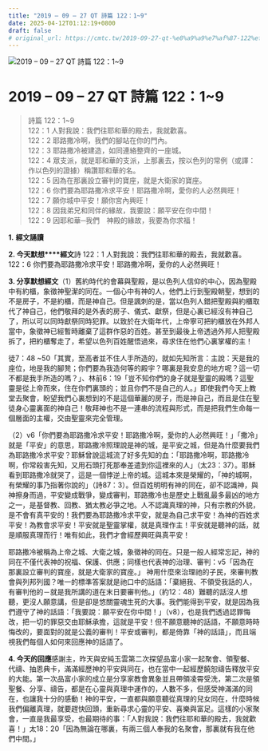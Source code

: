 ```yaml
---
title: "2019 – 09 – 27 QT 詩篇 122：1~9"
date: 2025-04-12T01:12:19+0800
draft: false
# original_url: https://cmtc.tw/2019-09-27-qt-%e8%a9%a9%e7%af%87-122%ef%bc%9a19
---
```


![2019 – 09 – 27 QT 詩篇 122：1~9](/images/qt.jpg   "2019 – 09 – 27 QT 詩篇 122：1~9")

# 2019 – 09 – 27 QT 詩篇 122：1~9

> 詩篇 122：1~9  
> 122：1 人對我說：我們往耶和華的殿去，我就歡喜。  
> 122：2 耶路撒冷啊，我們的腳站在你的門內。  
> 122：3 耶路撒冷被建造，如同連絡整齊的一座城。  
> 122：4 眾支派，就是耶和華的支派，上那裏去，按以色列的常例（或譯：作以色列的證據）稱讚耶和華的名。  
> 122：5 因為在那裏設立審判的寶座，就是大衛家的寶座。  
> 122：6 你們要為耶路撒冷求平安！耶路撒冷啊，愛你的人必然興旺！  
> 122：7 願你城中平安！願你宮內興旺！  
> 122：8 因我弟兄和同伴的緣故，我要說：願平安在你中間！  
> 122：9 因耶和華─我們　神殿的緣故，我要為你求福！

**1.** **經文誦讀**

**2. 今天默想****經文**詩 122：1 人對我說：我們往耶和華的殿去，我就歡喜。  
122：6 你們要為耶路撒冷求平安！耶路撒冷啊，愛你的人必然興旺！

**3. 分享默想經文**（1）舊約時代的會幕與聖殿，是以色列人信仰的中心，因為聖殿中有約櫃，象徵神聖潔的同在。一個心中有神的人，他們上行到聖殿朝聖，想到的不是房子，不是約櫃，而是神自己。但是諷刺的是，當以色列人錯把聖殿與約櫃取代了神自己，他們敬拜的是外表的房子、儀式、獻祭，但是心裏已經沒有神自己了，所以可以同時獻祭同時犯罪。以致於在大衛年代，上帝寧可把約櫃放在外邦人當中，象徵神已經暫時離棄了這群作惡的百姓。甚至到最後上帝透過外邦人把聖殿拆了，把約櫃奪走了，希望以色列百姓醒悟過來，尋求住在他們心裏掌權的主！

徒7：48 ~50「其實，至高者並不住人手所造的，就如先知所言：主說：天是我的座位，地是我的腳凳；你們要為我造何等的殿宇？哪裏是我安息的地方呢？這一切不都是我手所造的嗎？」、林前6：19「豈不知你們的身子就是聖靈的殿嗎？這聖靈是從上帝而來，住在你們裏頭的；並且你們不是自己的人。」即使我們今天上教堂去聚會，盼望我們心裏想到的不是這個華麗的房子，而是神自己，而且是住在聖徒身心靈裏面的神自己！敬拜神也不是一連串的流程與形式，而是把我們生命每一個層面的主權，交由聖靈來完全管理。

（2）v6「你們要為耶路撒冷求平安！耶路撒冷啊，愛你的人必然興旺！」「撒冷」就是「平安」的意思，耶路撒冷照理說是神的城，是平安之城，但是為什麼要我們為耶路撒冷求平安？耶穌曾說這城流了好多先知的血：「耶路撒冷啊，耶路撒冷啊，你常殺害先知，又用石頭打死那奉差遣到你這裡來的人」（太23：37）。耶穌看到耶路撒冷就哭了，這是一個悖逆上帝的城。這城本來是榮耀的，「神的城啊，有榮耀的事乃指著你說的」（詩87：3）。但百姓明明有神的同在，卻不認識神，與神擦身而過，平安變成戰爭，變成審判，耶路撒冷也是歷史上戰亂最多最凶的地方之一，是基督教、回教、猶太教必爭之地。人不認識真理的神，只有宗教的外貌，是不會有真平安的！我們要為耶路撒冷求平安，就是為自己求平安！為神的百姓求平安！為教會求平安！平安就是聖靈掌權，就是真理作主！平安就是聽神的話，就是順服真理而行！唯有如此，我們才會經歷興旺與真平安！

耶路撒冷被稱為上帝之城、大衛之城，象徵神的同在。只是一般人經常忘記，神的同在不僅代表神的祝福、保護、供應；同樣也代表神的治理、審判：v5「因為在那裏設立審判的寶座，就是大衛家的寶座。」 神用什麼來治理祂的子民，來審判教會與列邦列國？唯一的標準答案就是祂口中的話語：「棄絕我、不領受我話的人，有審判他的－就是我所講的道在末日要審判他。」（約12：48）難聽的話沒人想聽，更沒人願意講，但是卻是悠關靈魂生死的大事。我們能得到平安，就是因為我們遵守了神的話語：「我要說：願平安在你中間！」（v8），也是我們透過認罪悔改，把一切的罪惡交由耶穌承擔，這就是平安！但不願意聽神的話語，不願意時時悔改的，要面對的就是公義的審判！平安或審判，都是倚靠「神的話語」，而且端視我們每個人如何來回應神的話語了。

**4. 今天的回應**感謝主，昨天與安純玉雲第二次探望品富小家一起聚會、領聖餐、代禱、抽恩典卡，滿滿經歷神的平安與同在，也在當中一起經歷饒恕禱告釋放平安的大能。第一次品富小家的成立是分享家教會異象並且帶領凌霄受洗，第二次是領聖餐、分享、禱告，都是在心靈與真理中運作的，人數不多，但感受神滿滿的同在，也讓我十分的感動！神的平安，一直都與願意聽從真理的兒女同在，什麼時候我們偏離真理，就要趕快回頭，重新尋求心靈的平安、喜樂與富足。這樣的小家聚會，一直是我最享受，也最期待的事：「人對我說：我們往耶和華的殿去，我就歡喜！」太18：20「因為無論在哪裏，有兩三個人奉我的名聚會，那裏就有我在他們中間。」